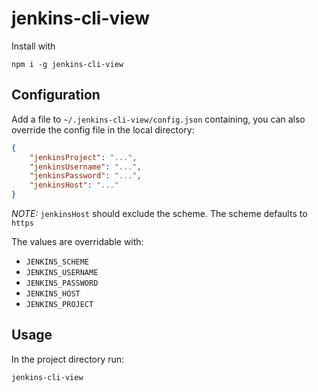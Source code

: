 # jenkins-cli-view

Install with

```
npm i -g jenkins-cli-view
```

## Configuration

Add a file to `~/.jenkins-cli-view/config.json` containing, you can also override the config file in the local directory:

```json
{
    "jenkinsProject": "...",
    "jenkinsUsername": "...",
    "jenkinsPassword": "...",
    "jenkinsHost": "..."
}
```

*NOTE:* `jenkinsHost` should exclude the scheme. The scheme defaults to `https`

The values are overridable with:

- `JENKINS_SCHEME`
- `JENKINS_USERNAME`
- `JENKINS_PASSWORD`
- `JENKINS_HOST`
- `JENKINS_PROJECT`

## Usage

In the project directory run:

```
jenkins-cli-view
```
